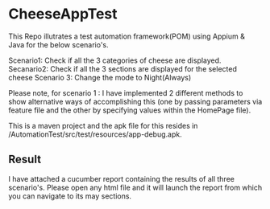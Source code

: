 # CheeseAppTest

This Repo illutrates a test automation framework(POM) using Appium & Java for the below scenario's. 

Scenario1: Check if all the 3 categories of cheese are displayed. 
Secanario2:  Check if all the 3 sections are displayed for the selected cheese 
Scenario 3: Change the mode to Night(Always)

Please note, for scenario 1 : I have implemented 2 different methods to show alternative ways of accomplishing this (one by passing parameters via feature file and the other by specifying values within the HomePage file). 

This is a maven project and the apk file for this resides in /AutomationTest/src/test/resources/app-debug.apk.

## Result

I have attached a cucumber report containing the results of all three scenario's. Please open any html file and it will launch the report from which you can navigate to its may sections. 
